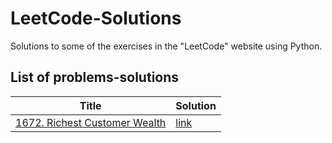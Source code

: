 # LeetCode-Solutions
Solutions to some of the exercises in the "LeetCode" website using Python.


## List of problems-solutions

| Title | Solution |
| ----- | ----- |
| [1672. Richest Customer Wealth](https://leetcode.com/problems/richest-customer-wealth/) |[link](https://github.com/erfanghorbanee/LeetCode-Solutions/blob/main/Solutions/1672.py) |
